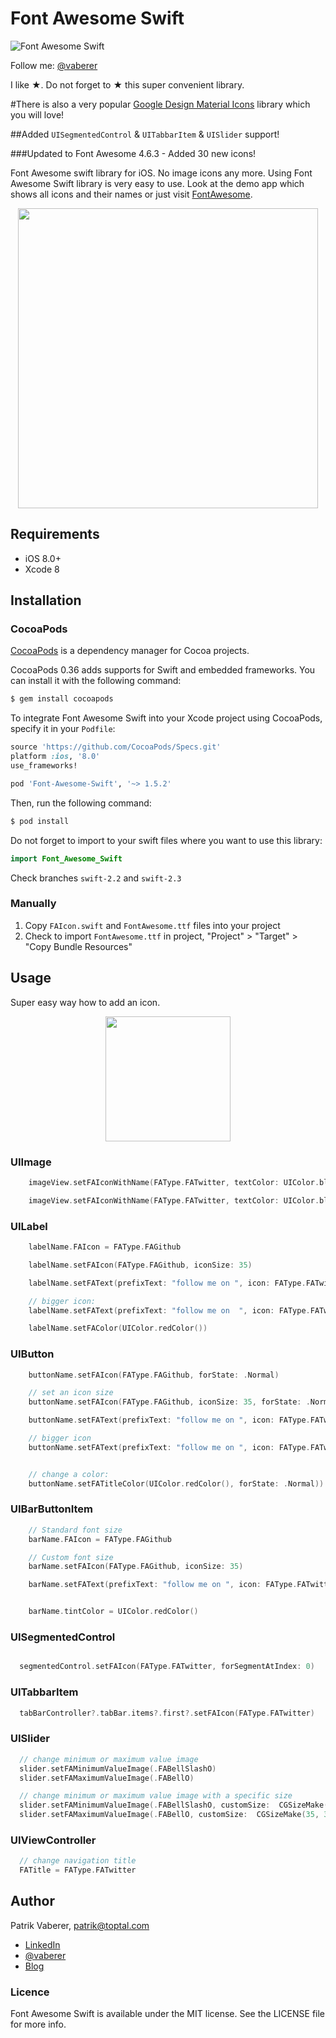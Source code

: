 # Font Awesome Swift
![Font Awesome Swift](https://github.com/Vaberer/Font-Awesome-Swift/blob/master/resources/opensource_matters.png)

Follow me: [@vaberer](https://twitter.com/vaberer)

I like &#9733;. Do not forget to &#9733; this super convenient library.

#There is also a very popular [Google Design Material Icons](https://github.com/Vaberer/Google-Material-Design-Icons-Swift) library which you will love!


##Added ```UISegmentedControl``` & ```UITabbarItem``` & ```UISlider``` support!


###Updated to Font Awesome 4.6.3 - Added 30 new icons!


Font Awesome swift library for iOS. No image icons any more. Using Font Awesome Swift library is very easy to use. Look at the demo app which shows all icons and their names or just visit [FontAwesome](http://fortawesome.github.io/Font-Awesome/icons/).


<p align="center">
  <img height="480" src="https://github.com/Vaberer/Font-Awesome-Swift/blob/master/resources/image1.png"/>
</p>

## Requirements

- iOS 8.0+
- Xcode 8

## Installation

### CocoaPods

[CocoaPods](http://cocoapods.org) is a dependency manager for Cocoa projects.

CocoaPods 0.36 adds supports for Swift and embedded frameworks. You can install it with the following command:

```bash
$ gem install cocoapods
```

To integrate Font Awesome Swift into your Xcode project using CocoaPods, specify it in your `Podfile`:

```ruby
source 'https://github.com/CocoaPods/Specs.git'
platform :ios, '8.0'
use_frameworks!

pod 'Font-Awesome-Swift', '~> 1.5.2'
```

Then, run the following command:

```bash
$ pod install
```
Do not forget to import to your swift files where you want to use this library:
```swift
import Font_Awesome_Swift
```

Check branches `swift-2.2` and `swift-2.3`

### Manually

1. Copy `FAIcon.swift` and `FontAwesome.ttf` files into your project
2. Check to import `FontAwesome.ttf` in project, "Project" > "Target" > "Copy Bundle Resources"


## Usage

Super easy way how to add an icon.
<p align="center">
  <img height="200" src="https://github.com/Vaberer/Font-Awesome-Swift/blob/master/resources/helper.png"/>
</p>


### UIImage
```Swift
    imageView.setFAIconWithName(FAType.FATwitter, textColor: UIColor.blueColor(), backgroundColor: UIColor.grayColor())

    imageView.setFAIconWithName(FAType.FATwitter, textColor: UIColor.blueColor())
```



### UILabel
```Swift
    labelName.FAIcon = FAType.FAGithub

    labelName.setFAIcon(FAType.FAGithub, iconSize: 35)

    labelName.setFAText(prefixText: "follow me on ", icon: FAType.FATwitter, postfixText: ". Thanks!", size: 25)

    // bigger icon:
    labelName.setFAText(prefixText: "follow me on  ", icon: FAType.FATwitter, postfixText: ". Thanks!", size: 25, iconSize: 30)

    labelName.setFAColor(UIColor.redColor())

```

### UIButton
```Swift
    buttonName.setFAIcon(FAType.FAGithub, forState: .Normal)

    // set an icon size
    buttonName.setFAIcon(FAType.FAGithub, iconSize: 35, forState: .Normal)

    buttonName.setFAText(prefixText: "follow me on ", icon: FAType.FATwitter, postfixText: ". Thanks!", size: 25, forState: .Normal)

    // bigger icon
    buttonName.setFAText(prefixText: "follow me on ", icon: FAType.FATwitter, postfixText: ". Thanks!", size: 25, forState: .Normal, iconSize: 30)


    // change a color:
    buttonName.setFATitleColor(UIColor.redColor(), forState: .Normal))
```

### UIBarButtonItem
```Swift
    // Standard font size
    barName.FAIcon = FAType.FAGithub

    // Custom font size
    barName.setFAIcon(FAType.FAGithub, iconSize: 35)

    barName.setFAText(prefixText: "follow me on ", icon: FAType.FATwitter, postfixText: ". Thanks!", size: 25)


    barName.tintColor = UIColor.redColor()

```
### UISegmentedControl
```Swift

  segmentedControl.setFAIcon(FAType.FATwitter, forSegmentAtIndex: 0)
```

### UITabbarItem
```Swift
  tabBarController?.tabBar.items?.first?.setFAIcon(FAType.FATwitter)
```

### UISlider
```Swift
  // change minimum or maximum value image
  slider.setFAMinimumValueImage(.FABellSlashO)
  slider.setFAMaximumValueImage(.FABellO)

  // change minimum or maximum value image with a specific size
  slider.setFAMinimumValueImage(.FABellSlashO, customSize:  CGSizeMake(35, 35))
  slider.setFAMaximumValueImage(.FABellO, customSize:  CGSizeMake(35, 35))
```

### UIViewController
```Swift
  // change navigation title
  FATitle = FAType.FATwitter
```


## Author

Patrik Vaberer, patrik@toptal.com

- [LinkedIn](https://sk.linkedin.com/in/vaberer)
- [@vaberer](https://twitter.com/vaberer)
- [Blog](http://vaberer.me)

### Licence

Font Awesome Swift is available under the MIT license. See the LICENSE file for more info.
